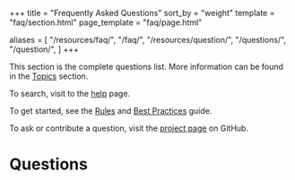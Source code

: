 +++
title = "Frequently Asked Questions"
sort_by = "weight"
template = "faq/section.html"
page_template = "faq/page.html"

aliases = [
    "/resources/faq/",
    "/faq/",
    "/resources/question/",
    "/questions/",
    "/question/",
]
+++

This section is the complete questions list. More information can be found in the [Topics](/resources/topics/) section.

To search, visit to the [help](/help/) page.

To get started, see the [Rules](https://ldjam.com/events/ludum-dare/rules/) and [Best Practices](/resources/best-practices) guide.

To ask or contribute a question, visit the [project page](https://github.com/LudumDare/ludumdare.com) on GitHub.

# Questions